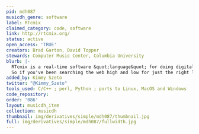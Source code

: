 ```yaml
---
pid: mdh087
musicdh_genre: software
label: RTcmix
claimed_category: code, software
link: http://rtcmix.org/
status: active
open_access: 'TRUE'
creators: Brad Garton, David Topper
stewards: Computer Music Center, Columbia University
blurb: |-
  RTcmix is a real-time software &quot;language&quot; for doing digital sound synthesis and signal-processing. It is written in C/C++, and is distributed open-source, free of charge. In certain respects, it is similar in function to other extant unit-generator-based software languages such as CSOUND, SuperCollider and (to a lesser extent) JSyn and Max/MSP -- they do share a common heritage, after all. There are some differences, however, between all these languages... and variety is of course the spice of life! <br>
  So if you've been searching the web high and low for just the right library of DSP functions to include in your latest &amp; greatest &quot;killer&quot; (or maybe &quot;peacefully coexisting&quot;?) app, then RTcmix may just be the Right Package for You.
added_by: Kimmy Szeto
twitter: "@Kimmy_Szeto"
tools_used: C/C++ ; perl, Python ; ports to Linux, MacOS and Windows
code_repository:
order: '086'
layout: musicdh_item
collection: musicdh
thumbnail: img/derivatives/simple/mdh087/thumbnail.jpg
full: img/derivatives/simple/mdh087/fullwidth.jpg
---
```

